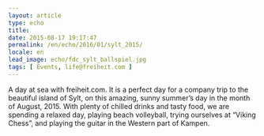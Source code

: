 ```yaml
---
layout: article
type: echo
title:
date: 2015-08-17 19:17:47
permalink: /en/echo/2016/01/sylt_2015/
locale: en
lead_image: echo/fdc_sylt_ballspiel.jpg
tags: [ Events, life@freiheit.com ]
---
```


A day at sea with freiheit.com. It is a perfect day for a company trip to the beautiful island of Sylt, on this amazing, sunny summer’s day in the month of August, 2015. With plenty of chilled drinks and tasty food, we are spending a relaxed day, playing beach volleyball, trying ourselves at “Viking Chess”, and playing the guitar in the Western part of Kampen. 